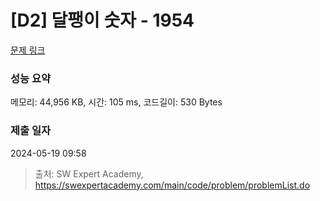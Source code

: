 # [D2] 달팽이 숫자 - 1954 

[문제 링크](https://swexpertacademy.com/main/code/problem/problemDetail.do?contestProbId=AV5PobmqAPoDFAUq) 

### 성능 요약

메모리: 44,956 KB, 시간: 105 ms, 코드길이: 530 Bytes

### 제출 일자

2024-05-19 09:58



> 출처: SW Expert Academy, https://swexpertacademy.com/main/code/problem/problemList.do